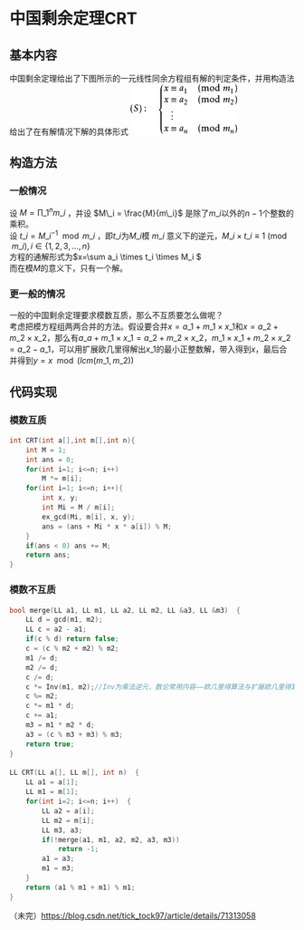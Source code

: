 # 中国剩余定理CRT
## 基本内容
中国剩余定理给出了下图所示的一元线性同余方程组有解的判定条件，并用构造法给出了在有解情况下解的具体形式
![CRT-1](_v_images/_crt1_1529849708_1045834158.png)

## 构造方法
### 一般情况
设 $M = \prod\_1^n m\_i$ ，并设 $M\_i = \frac{M}{m\_i}$ 是除了$m\_i$以外的$n-1$个整数的乘积。  
设 $t\_i = M\_i^{-1} \mod m\_i$ ，即$t\_i$为$M\_i$模 $m\_i$ 意义下的逆元，$M\_i \times t\_i \equiv 1 \pmod {m\_i},i \in \lbrace 1,2,3,…,n \rbrace$  
方程的通解形式为$x=\sum a\_i \times t\_i \times M\_i $  
而在模$M$的意义下，只有一个解。

### 更一般的情况
一般的中国剩余定理要求模数互质，那么不互质要怎么做呢？  
考虑把模方程组两两合并的方法。假设要合并$x=a\_1+m\_1 \times x\_1$和$x=a\_2+m\_2 \times x\_2$，那么有$a\_a+m\_1 \times x\_1=a\_2+m\_2 \times x\_2$，$m\_1 \times x\_1+m\_2 \times x\_2=a\_2-a\_1$，可以用扩展欧几里得解出$x\_1$的最小正整数解，带入得到$x$，最后合并得到$y = x \mod(lcm(m\_1,m\_2))$

## 代码实现
### 模数互质
```cpp
int CRT(int a[],int m[],int n){
    int M = 1;
    int ans = 0;
    for(int i=1; i<=n; i++)
        M *= m[i];
    for(int i=1; i<=n; i++){
        int x, y;
        int Mi = M / m[i];
        ex_gcd(Mi, m[i], x, y);
        ans = (ans + Mi * x * a[i]) % M;
    }
    if(ans < 0) ans += M;
    return ans;
}
```
### 模数不互质
```cpp
bool merge(LL a1, LL m1, LL a2, LL m2, LL &a3, LL &m3)  {
    LL d = gcd(m1, m2);
    LL c = a2 - a1;
    if(c % d) return false;
    c = (c % m2 + m2) % m2;
    m1 /= d;
    m2 /= d;
    c /= d;
    c *= Inv(m1, m2);//Inv为乘法逆元，数论常用内容——欧几里得算法与扩展欧几里得算法
    c %= m2;
    c *= m1 * d;
    c += a1;
    m3 = m1 * m2 * d;
    a3 = (c % m3 + m3) % m3;
    return true;
}

LL CRT(LL a[], LL m[], int n)  {
    LL a1 = a[1];
    LL m1 = m[1];
    for(int i=2; i<=n; i++)  {
        LL a2 = a[i];
        LL m2 = m[i];
        LL m3, a3;
        if(!merge(a1, m1, a2, m2, a3, m3))
            return -1;
        a1 = a3;
        m1 = m3;
    }
    return (a1 % m1 + m1) % m1;
}
```

（未完）https://blog.csdn.net/tick_tock97/article/details/71313058